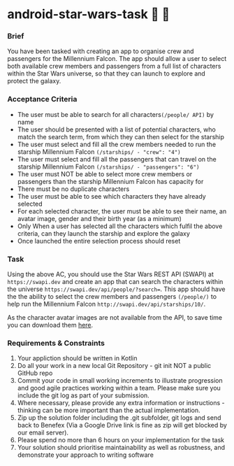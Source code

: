 # android-star-wars-task 🚀 🤖

### Brief

You have been tasked with creating an app to organise crew and passengers for the Millennium Falcon.
The app should allow a user to select both available crew members and passengers from a full list of characters within the Star Wars universe, so that they can launch to explore and protect the galaxy.

### Acceptance Criteria

- The user must be able to search for all characters`(/people/ API)` by name
- The user should be presented with a list of potential characters, who match the search term, from which they can then select for the starship
- The user must select and fill all the crew members needed to run the starship Millennium Falcon `(/starships/ - "crew": "4")`
- The user must select and fill all the passengers that can travel on the starship Millennium Falcon `(/starships/ - "passengers": "6")`
- The user must NOT be able to select more crew members or passengers than the starship Millennium Falcon has capacity for
- There must be no duplicate characters
- The user must be able to see which characters they have already selected
- For each selected character, the user must be able to see their name, an avatar image, gender and their birth year (as a minimum)
- Only When a user has selected all the characters which fulfil the above criteria, can they launch the starship and explore the galaxy
- Once launched the entire selection process should reset

### Task

Using the above AC, you should use the Star Wars REST API (SWAPI) at `https://swapi.dev` and create an app that can search the characters within the universe  `https://swapi.dev/api/people/?search=`.
This app should have the the ability to select the crew members and passengers `(/people/)` to help run the Millennium Falcon `http://swapi.dev/api/starships/10/`.

As the character avatar images are not available from the API, to save time you can download them [here](https://drive.google.com/drive/folders/1oAg-qILaycK2f9s90jobiadh24ik4Rna).

### Requirements & Constraints


1. Your appliction should be written in Kotlin
2. Do all your work in a new local Git Repository - git init NOT a public GitHub repo
3. Commit your code in small working increments to illustrate progression and good agile practices working within a team. Please make sure you include the git log as part of your submission.
4. Where necessary, please provide any extra information or instructions - thinking can be more important than the actual implementation.
5. Zip up the solution folder including the .git subfolder, git logs and send back to Benefex (Via a Google Drive link is fine as zip will get blocked by our email server).
6. Please spend no more than 6 hours on your implementation for the task
7. Your solution should prioritise maintainability as well as robustness, and demonstrate your approach to writing software
